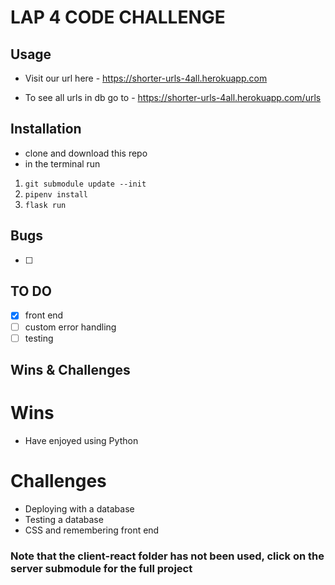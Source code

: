 # LAP 4 CODE CHALLENGE

## Usage
- Visit our url here - https://shorter-urls-4all.herokuapp.com

- To see all urls in db go to -  https://shorter-urls-4all.herokuapp.com/urls

## Installation
- clone and download this repo
- in the terminal run
1. ```git submodule update --init```
2. ``` pipenv install ```
3. ```flask run```

## Bugs
- [ ] 

## TO DO
- [x] front end
- [ ] custom error handling
- [ ] testing

## Wins & Challenges
# Wins
- Have enjoyed using Python

# Challenges
- Deploying with a database
- Testing a database
- CSS and remembering front end



### Note that the client-react folder has not been used, click on the server submodule for the full project
